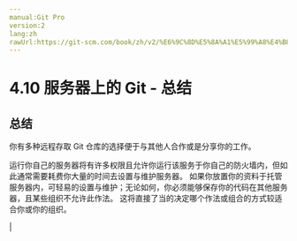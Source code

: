 ```yaml
---
manual:Git Pro
version:2
lang:zh
rawUrl:https://git-scm.com/book/zh/v2/%E6%9C%8D%E5%8A%A1%E5%99%A8%E4%B8%8A%E7%9A%84-Git-%E6%80%BB%E7%BB%93
---
```



# 4.10 服务器上的 Git - 总结

## 总结<a name="_总结_4"></a>


你有多种远程存取 Git 仓库的选择便于与其他人合作或是分享你的工作。




运行你自己的服务器将有许多权限且允许你运行该服务于你自己的防火墙内，但如此通常需要耗费你大量的时间去设置与维护服务器。 如果你放置你的资料于托管服务器内，可轻易的设置与维护；无论如何，你必须能够保存你的代码在其他服务器，且某些组织不允许此作法。 这将直接了当的决定哪个作法或组合的方式较适合你或你的组织。


|


